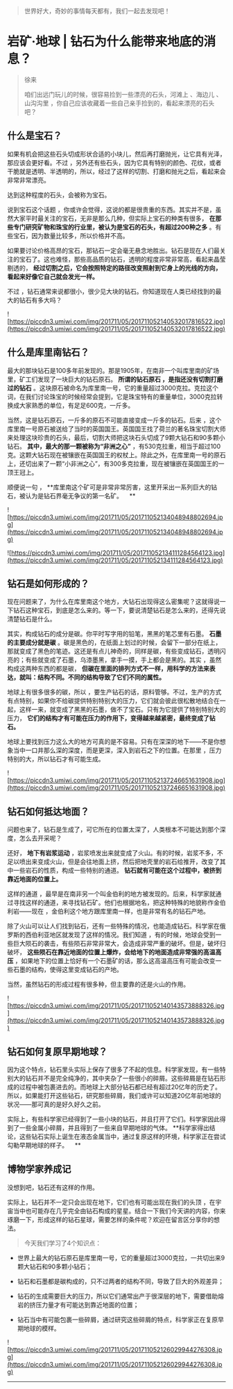 > 世界好大，奇妙的事情每天都有，我们一起去发现吧！

# 岩矿·地球 | 钻石为什么能带来地底的消息？

> 徐来
> 
> 咱们出远门玩儿的时候，很容易捡到一些漂亮的石头，河滩上 、海边儿 、山沟沟里 ，你自己应该收藏着一些自己亲手捡到的，看起来漂亮的石头吧？

## 什么是宝石？

如果有机会把这些石头切成形状合适的小块儿，然后再打磨抛光，让它具有光泽，那应该会更好看。不过 ，另外还有些石头，因为它具有特别的颜色、花纹，或者干脆就是透明、半透明的，所以，经过了这样的切割、打磨和抛光之后，看起来会非常非常漂亮。

达到这种程度的石头，会被称为宝石。

说到宝石这个话题 ，你或许会觉得，这说的都是很贵重的东西。其实并不是，虽然大家平时最关注的宝石，无非是那么几种，但实际上宝石的种类有很多， **在那些专门研究矿物和珠宝的行业里，被认为是宝石的石头，有超过200种之多** 。有些宝石，因为数量比较多，所以价格并不高。

如果要讨论价格高昂的宝石，那钻石一定会毫无悬念地胜出。钻石是现在人们最关注的宝石了。这也难怪，那些高品质的钻石，透明的程度非常非常高，看起来晶莹剔透的， **经过切割之后，它会按照特定的路径改变照射到它身上的光线的方向，看起来好像它自己就会发光一样。**

不过 ，钻石通常来说都很小，很少见大块的钻石。你知道现在人类已经找到的最大的钻石有多大吗？

![https://piccdn3.umiwi.com/img/201711/05/201711052140532017816522.jpg](https://piccdn3.umiwi.com/img/201711/05/201711052140532017816522.jpg)

## 什么是库里南钻石？

最大的那块钻石是100多年前发现的。那是1905年，在南非一个叫库里南的矿场里，矿工们发现了一块巨大的钻石原石。 **所谓的钻石原石 ，是指还没有切割打磨过的钻石** 。这块原石被命名为库里南一号，它的重量超过3000克拉。克拉这个词，在我们讨论珠宝的时候经常会提到，它是珠宝特有的重量单位，3000克拉转换成大家熟悉的单位，有足足600克，一斤多。

当然，这是钻石原石，一斤多的原石不可能直接变成一斤多的钻石。后来 ，这个库里南一号原石被送给了当时的英国国王。英国国王找了荷兰的著名珠宝切割大师来处理这块珍贵的石头，最后，切割大师把这块石头切成了9颗大钻石和90多颗小钻石。 **其中，最大的那一颗被称为“非洲之心”** ，有530克拉重，相当于超过100克。这颗大钻石现在被镶嵌在英国国王的权杖上。除此之外，在库里南一号的原石上，还切出来了一颗“小非洲之心”，有300多克拉重，现在被镶嵌在英国国王的一顶王冠上。

顺便说一句 ， **库里南这个矿可是非常非常厉害，这里开采出一系列巨大的钻石，被认为是钻石界毫无争议的第一名矿。    **

![https://piccdn3.umiwi.com/img/201711/05/201711052134048948802694.jpg](https://piccdn3.umiwi.com/img/201711/05/201711052134048948802694.jpg)

![https://piccdn3.umiwi.com/img/201711/05/201711052134111284564123.jpg](https://piccdn3.umiwi.com/img/201711/05/201711052134111284564123.jpg)

## 钻石是如何形成的？

现在问题来了，为什么在库里南这个地方，大钻石出现得这么密集呢？这就得说一下钻石这种宝石，到底是怎么来的。等一下，要说清楚钻石是怎么来的，还得先说清楚钻石是什么。

其实，构成钻石的成分是碳。你平时写字用的铅笔，黑黑的笔芯里有石墨。 **石墨的主要成分就是碳** 。碳是黑色的，在纸面上划过的时候，会留下一部分在纸上，那就变成了黑色的笔迹。这还是有点儿神奇的，同样是碳，有些变成钻石，透明闪亮的；有些就变成了石墨，乌漆墨黑，拿手一摸，手上都会是黑的。其实 ，虽然构成这两种东西的都是碳， **但碳在里面的排列方式不一样，用科学的方法来表达，就叫：结构不同。不同的结构导致了它们不同的属性。**

地球上有很多很多的碳，所以 ，要生产钻石的话，原料管够。不过，生产的方式有点特别，如果你不给碳提供特别特别大的压力，它们就会彼此很松散地结合在一起，这样一来，就变成了黑黑的石墨，做不了宝石。只有为它提供了特别特别大的压力， **它们的结构才有可能在压力的作用下，变得越来越紧密，最终变成了钻石。**

地球上要找到压力这么大的地方可真的是不容易。只有在深深的地下——不是你想象当中一口井那么深的深度，而是更深，深入到岩石之下的位置。在那里 ，压力特别的大，所以钻石才有可能生成。

![https://piccdn3.umiwi.com/img/201711/05/201711052137246651631908.jpg](https://piccdn3.umiwi.com/img/201711/05/201711052137246651631908.jpg)

## 钻石如何抵达地面？

问题也来了，钻石是生成了，可它所在的位置太深了，人类根本不可能达到那个深度，怎么去开采呢？

还好， **地下有岩浆运动** ，岩浆喷发出来就变成了火山。有的时候，岩浆不多，不足以喷出来变成火山，但是会往地面上挤，然后把地壳里的岩石给推开，改变了其中一些岩石的性质，构成一些特别的通道。 **钻石就有可能在这个过程中，被挤到靠近地面的位置上。**

这样的通道 ，最早是在南非另一个叫金伯利的地方被发现的。后来，科学家就通过寻找这样的通道，来寻找钻石矿。他们也根据地名，把这种特殊的地貌称作金伯利岩——现在 ，金伯利这个地方跟库里南一样，也是非常有名的钻石产地。

除了火山可以让人们找到钻石，还有一些特殊的情况，也能造成钻石。科学家在俄罗斯的西伯利亚地区就发现了这样的情况。我们知道 ，有的时候，地球会受到一些巨大陨石的袭击，有些陨石非常非常大，会造成非常严重的破坏。但是，破坏归破坏， **这些陨石在靠近地面的位置上爆炸，会给地下的地面造成非常强的高温高压** ，如果地下的位置上恰好有一个石墨矿的话，那么这高温高压有可能会改变一些石墨的结构，使得这里变成钻石的产地。

当然，虽然钻石的形成过程有很多种，但主要靠的还是火山的作用。

![https://piccdn3.umiwi.com/img/201711/05/201711052140143573888326.jpg](https://piccdn3.umiwi.com/img/201711/05/201711052140143573888326.jpg)

## 钻石如何复原早期地球？

因为这个特点，钻石里头实际上保存了很多了不起的信息。科学家发现，有一些特别大的钻石并不是完全纯净的，其中夹杂了一些很小的碎屑。这些碎屑是在钻石形成的过程中被包裹进去的。而地球上大部分钻石都已经有超过20亿年的历史了。所以，如果能打开这些钻石，研究那些碎屑，我们或许可以知道20亿年前地球的状况——那可真的是好久好久之前。

实际上，有些科学家已经得到了一些小块的钻石，并且打开了它们。科学家因此得到了一些金属小碎屑，并且得到了一些来自早期地球的气体。 **科学家得出结论，这些钻石实际上诞生在液态金属当中，通过复原这样的环境，科学家正在尝试勾勒早期地球的样子。    **

## 博物学家养成记

没想到吧，钻石还有这样的作用。

实际上，钻石并不一定只会出现在地下，它们也有可能出现在我们的头顶 ，在宇宙当中也可能存在几乎完全由钻石构成的星星。结合一下我们今天讲的内容，你来琢磨一下，形成这样的钻石星球，需要怎样的条件呢？欢迎在留言区分享你的想法。

> 今天我们学习了4个知识点：

* 世界上最大的钻石原石是库里南一号，它的重量超过3000克拉，一共切出来9颗大钻石和90多颗小钻石；

* 钻石和石墨都是碳构成的，只不过两者的结构不同，导致了巨大的外观差异；

* 钻石的生成需要巨大的压力，所以它们通常出产于很深层的地下，需要借助熔岩的挤压力量才有可能达到靠近地面的位置；

* 钻石当中有可能包裹一些碎屑，通过研究这些碎屑的特点，科学家正在复原早期地球的模样。

![https://piccdn3.umiwi.com/img/201711/05/201711052126029944276308.jpg](https://piccdn3.umiwi.com/img/201711/05/201711052126029944276308.jpg)

---
